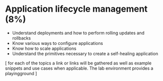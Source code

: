 # Application lifecycle management (8%)
- Understand deployments and how to perform rolling updates and rollbacks
- Know various ways to configure applications
- Know how to scale applications
- Understand the primitives necessary to create a self-healing application


[
for each of the topics a link or links will be gathered as well as example snippets and use cases when applicable.
The lab environment provides a playingground
]